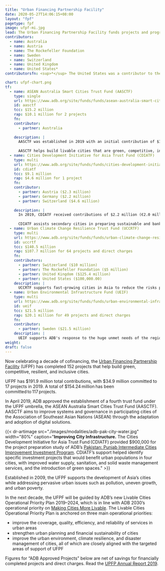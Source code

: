 ```yaml
---
title: "Urban Financing Partnership Facility"
date: 2020-05-27T14:06:15+08:00
layout: "fpf"
pagetype: fpf
image: ufpf-mi.jpg
lead: The Urban Financing Partnership Facility funds projects and programs that help Asia’s cities become more livable. It supports initiatives in public transport, water supply and sanitation, solid waste management, and environmentally sustainable, inclusive, urban renewal projects that benefit the poor. In 2019, the facility has reached $191.9 million in total contributions.
contributors:
  - name: Australia
  - name: Austria
  - name: The Rockefeller Foundation
  - name: Sweden
  - name: Switzerland
  - name: United Kingdom
  - name: United States*
contributorsfn: <sup>*</sup> The United States was a contributor to the UCCRTF from 2014 to 2016.

chart: ufpf-chart.png
tf:
  - name: ASEAN Australia Smart Cities Trust Fund (AASCTF)
    type: single
    url: https://www.adb.org/site/funds/funds/asean-australia-smart-cities-fund
    id: aasctf
    tcc: $15.2 million
    rap: $10.1 million for 2 projects  
    fn:   
    contributor:
      - partner: Australia
   
    description: |
      AASCTF was established in 2019 with an initial contribution of $15.2 million (A$21.5 million) from Australia. 
      
      AASCTF helps build livable cities that are green, competitive, inclusive, and resilient, consistent with the ASEAN’s Sustainable Urbanization Strategy, which aims to promote high quality of life, competitive economies, and sustainable environments.
  - name: Cities Development Initiative for Asia Trust Fund (CDIATF)
    type: multi
    url: https://www.adb.org/site/funds/funds/cities-development-initiative-asia
    id: cdiatf
    tcc: $9.1 million
    rap: $4.6 million for 1 project
    fn:   
    contributor:
      - partner: Austria ($2.3 million)
      - partner: Germany ($2.2 million)
      - partner: Switzerland ($4.6 million)
   
    description: |
      In 2019, CDIATF received contributions of $2.2 million (€2.0 million) from Germany and $565,686.00 from Switzerland (savings transferred from the closed technical assistance, [Regional: Managing Cities in Asia](https://www.adb.org/projects/39185-012/main)). 
      
      CDIATF assists secondary cities in preparing sustainable and bankable infrastructure projects; linking them with funding sources; and strengthening their capacities to develop and implement high priority investments.
  - name: Urban Climate Change Resilience Trust Fund (UCCRTF)
    type: multi
    url: https://www.adb.org/site/funds/funds/urban-climate-change-resilience-trust-fund
    id: uccrtf
    tcc: $140.5 million
    rap: $107.7 million for 64 projects and direct charges
    fn:   
    contributors:
      - partner: Switzerland ($10 million)  
      - partner: The Rockefeller Foundation ($5 million) 
      - partner: United Kingdom ($125.4 million)  
      - partner: United States ($100,000.00) 
    description: |
      UCCRTF supports fast-growing cities in Asia to reduce the risks poor and vulnerable people face from floods, storms or droughts, by helping to better plan and design infrastructure to invest against these impacts. The United States, through the USAID, was a contributor to the UCCRTF from 2014 to 2016.
  - name: Urban Environmental Infrastructure Fund (UEIF) 
    type: multi
    url: https://www.adb.org/site/funds/funds/urban-environmental-infrastructure-fund
    id: ueif
    tcc: $21.5 million   
    rap: $20.1 million for 49 projects and direct charges  
    fn:   
    contributor:
      - partner: Sweden ($21.5 million)  
    description: |
      UEIF supports ADB's response to the huge unmet needs of the region for both basic and economic infrastructure.  
weight: 
draft: false
---
```


Now celebrating a decade of cofinancing, the [Urban Financing Partnership Facility](https://www.adb.org/site/funds/funds/urban-financing-partnership-facility) (UFPF) has completed 152 projects that help build green, competitive, resilient, and inclusive cities. 

UFPF has $191.9 million total contributions, with $34.9 million committed to 17 projects in 2019. A total of $154.24 million has been committed to 117 projects.

In April 2019, ADB approved the establishment of a fourth trust fund under the UFPF umbrella, the ASEAN Australia Smart Cities Trust Fund (AASCTF). AASCTF aims to improve systems and governance in participating cities of the Association of Southeast Asian Nations (ASEAN) through the adaptation and adoption of digital solutions. 

{{< dr-artimage src="./images/modalities/adb-pak-city-water.jpg" width="80%" caption="**Improving City Infrastructure.** The Cities Development Initiative for Asia Trust Fund (CDIATF) provided $900,000 for the project preparation study of ADB’s [Pakistan: Punjab Intermediate Cities Improvement Investment Program](https://www.adb.org/projects/46526-007/main). CDIATF’s support helped identify specific investment projects that would benefit urban populations in four cities, with improved water supply, sanitation, and solid waste management services, and the introduction of green spaces." >}}

Established in 2009, the UFPF supports the development of Asia’s cities while addressing pervasive urban issues such as pollution, uneven growth, and urban poverty.  

In the next decade, the UFPF will be guided by ADB’s new Livable Cities Operational Priority Plan 2019–2024, which is in line with ADB 2030’s operational priority on [Making Cities More Livable](./strategy-2030/livable-cities/). The Livable Cities Operational Priority Plan is anchored on three main operational priorities: 

* improve the coverage, quality, efficiency, and reliability of services in urban areas 
* strengthen urban planning and financial sustainability of cities 
* improve the urban environment, climate resilience, and disaster management of cities, all of which are closely aligned with the targeted areas of support of UFPF 

Figures for “ADB Approved Projects” below are net of savings for financially completed projects and direct charges. Read the [UPFP Annual Report 2019](https://www.adb.org/documents/urban-financing-partnership-facility-annual-report-2019).